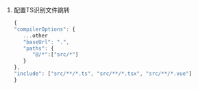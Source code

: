 <!--
 * @Author: 龚燎原 274473435@qq.com
 * @Date: 2024-01-29 16:43:08
 * @LastEditors: 龚燎原
 * @LastEditTime: 2024-01-29 18:45:43
-->
1. 配置TS识别文件跳转
   ```ts
   {
   "compilerOptions": {
      ...other
      "baseUrl": ".",
      "paths": {
         "@/*":["src/*"]
      }
   },
   "include": ["src/**/*.ts", "src/**/*.tsx", "src/**/*.vue"]
   }
   ```
